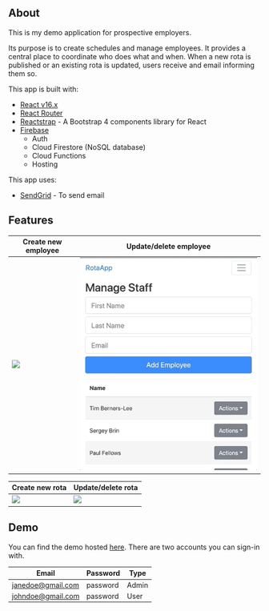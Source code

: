 ## About

This is my demo application for prospective employers.

Its purpose is to create schedules and manage employees. It provides a central place to coordinate who does what and when. When a new rota is published or an existing rota is updated, users receive and email informing them so.

This app is built with:

- [React v16.x](https://github.com/facebook/react)
- [React Router](https://github.com/ReactTraining/react-router)
- [Reactstrap](https://reactstrap.github.io) - A Bootstrap 4 components library for React
- [Firebase](https://firebase.google.com)
  - Auth
  - Cloud Firestore (NoSQL database)
  - Cloud Functions
  - Hosting

This app uses:

- [SendGrid](https://sendgrid.com) - To send email

## Features

| Create new employee               | Update/delete employee             |
| --------------------------------- | ---------------------------------- |
| ![](README-gifs/add-employee.gif) | ![](README-gifs/edit-employee.gif) |

| Create new rota                  | Update/delete rota               |
| -------------------------------- | -------------------------------- |
| ![](README-gifs/create-rota.gif) | ![](README-gifs/update-rota.gif) |

## Demo

You can find the demo hosted [here](https://rota-app-65e11.firebaseapp.com). There are two accounts you can sign-in with.

| Email             | Password | Type  |
| ----------------- | -------- | ----- |
| janedoe@gmail.com | password | Admin |
| johndoe@gmail.com | password | User  |
